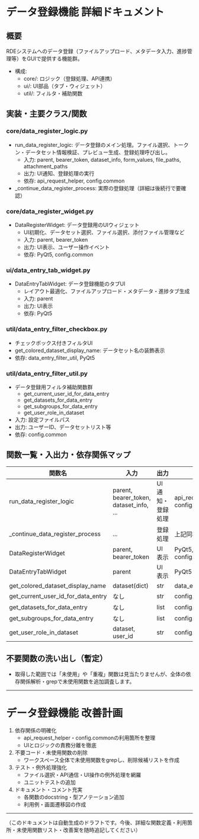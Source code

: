 # データ登録機能 詳細ドキュメント

## 概要
RDEシステムへのデータ登録（ファイルアップロード、メタデータ入力、進捗管理等）をGUIで提供する機能群。

- 構成:
  - core/: ロジック（登録処理、API連携）
  - ui/: UI部品（タブ・ウィジェット）
  - util/: フィルタ・補助関数

## 実装・主要クラス/関数

### core/data_register_logic.py
- run_data_register_logic: データ登録のメイン処理。ファイル選択、トークン・データセット情報検証、プレビュー生成、登録処理呼び出し。
  - 入力: parent, bearer_token, dataset_info, form_values, file_paths, attachment_paths
  - 出力: UI通知、登録処理の実行
  - 依存: api_request_helper, config.common
- _continue_data_register_process: 実際の登録処理（詳細は後続行で要確認）

### core/data_register_widget.py
- DataRegisterWidget: データ登録用のUIウィジェット
  - UI初期化、データセット選択、ファイル選択、添付ファイル管理など
  - 入力: parent, bearer_token
  - 出力: UI表示、ユーザー操作イベント
  - 依存: PyQt5, config.common

### ui/data_entry_tab_widget.py
- DataEntryTabWidget: データ登録機能のタブUI
  - レイアウト最適化、ファイルアップロード・メタデータ・進捗タブ生成
  - 入力: parent
  - 出力: UI表示
  - 依存: PyQt5

### util/data_entry_filter_checkbox.py
- チェックボックス付きフィルタUI
- get_colored_dataset_display_name: データセット名の装飾表示
- 依存: data_entry_filter_util, PyQt5

### util/data_entry_filter_util.py
- データ登録用フィルタ補助関数群
  - get_current_user_id_for_data_entry
  - get_datasets_for_data_entry
  - get_subgroups_for_data_entry
  - get_user_role_in_dataset
- 入力: 設定ファイルパス
- 出力: ユーザーID、データセットリスト等
- 依存: config.common

## 関数一覧・入出力・依存関係マップ

| 関数名 | 入力 | 出力 | 依存 |
|--------|------|------|------|
| run_data_register_logic | parent, bearer_token, dataset_info, ... | UI通知・登録処理 | api_request_helper, config.common |
| _continue_data_register_process | ... | 登録処理 | 上記同様 |
| DataRegisterWidget | parent, bearer_token | UI表示 | PyQt5, config.common |
| DataEntryTabWidget | parent | UI表示 | PyQt5 |
| get_colored_dataset_display_name | dataset(dict) | str | data_entry_filter_util |
| get_current_user_id_for_data_entry | なし | str | config.common |
| get_datasets_for_data_entry | なし | list | config.common |
| get_subgroups_for_data_entry | なし | list | config.common |
| get_user_role_in_dataset | dataset, user_id | str | config.common |

## 不要関数の洗い出し（暫定）
- 取得した範囲では「未使用」や「重複」関数は見当たりませんが、全体の依存関係解析・grepで未使用関数を追加調査します。

---

# データ登録機能 改善計画

1. 依存関係の明確化
   - api_request_helper・config.commonの利用箇所を整理
   - UIとロジックの責務分離を徹底
2. 不要コード・未使用関数の削除
   - ワークスペース全体で未使用関数をgrepし、削除候補リストを作成
3. テスト・例外処理強化
   - ファイル選択・API通信・UI操作の例外処理を網羅
   - ユニットテストの追加
4. ドキュメント・コメント充実
   - 各関数のdocstring・型アノテーション追加
   - 利用例・画面遷移図の作成

---

（このドキュメントは自動生成のドラフトです。今後、詳細な関数定義・利用箇所・未使用関数リスト・改善案を随時追記してください）
